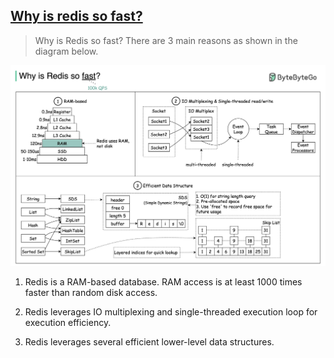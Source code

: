 ## [Why is redis so fast?](https://blog.bytebytego.com/p/why-is-redis-so-fast?s=r)

> Why is Redis so fast? There are 3 main reasons as shown in the diagram below.

![redis](redis.jpeg)

1. Redis is a RAM-based database. RAM access is at least 1000 times faster than random disk access.

2. Redis leverages IO multiplexing and single-threaded execution loop for execution efficiency.

3. Redis leverages several efficient lower-level data structures.